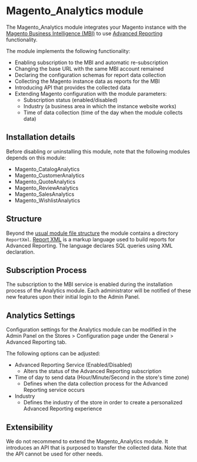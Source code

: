 # Magento_Analytics module

The Magento_Analytics module integrates your Magento instance with the [Magento Business Intelligence (MBI)](https://magento.com/products/business-intelligence) to use [Advanced Reporting](https://devdocs.magento.com/guides/v2.3/advanced-reporting/modules.html) functionality.

The module implements the following functionality:

- Enabling subscription to the MBI and automatic re-subscription
- Changing the base URL with the same MBI account remained
- Declaring the configuration schemas for report data collection
- Collecting the Magento instance data as reports for the MBI
- Introducing API that provides the collected data
- Extending Magento configuration with the module parameters:
    - Subscription status (enabled/disabled)
    - Industry (a business area in which the instance website works)
    - Time of data collection (time of the day when the module collects data)

## Installation details

Before disabling or uninstalling this module, note that the following modules depends on this module:
- Magento_CatalogAnalytics
- Magento_CustomerAnalytics
- Magento_QuoteAnalytics
- Magento_ReviewAnalytics
- Magento_SalesAnalytics
- Magento_WishlistAnalytics

## Structure

Beyond the [usual module file structure](https://devdocs.magento.com/guides/v2.3/architecture/archi_perspectives/components/modules/mod_intro.html) the module contains a directory `ReportXml`.
[Report XML](https://devdocs.magento.com/guides/v2.3/advanced-reporting/report-xml.html) is a markup language used to build reports for Advanced Reporting.
The language declares SQL queries using XML declaration.

## Subscription Process

The subscription to the MBI service is enabled during the installation process of the Analytics module. Each administrator will be notified of these new features upon their initial login to the Admin Panel.

## Analytics Settings

Configuration settings for the Analytics module can be modified in the Admin Panel on the Stores > Configuration page under the General > Advanced Reporting tab.

The following options can be adjusted:
- Advanced Reporting Service (Enabled/Disabled)
    - Alters the status of the Advanced Reporting subscription
- Time of day to send data (Hour/Minute/Second in the store's time zone)
    - Defines when the data collection process for the Advanced Reporting service occurs
- Industry
    - Defines the industry of the store in order to create a personalized Advanced Reporting experience

## Extensibility

We do not recommend to extend the Magento_Analytics module. It introduces an API that is purposed to transfer the collected data. Note that the API cannot be used for other needs.
